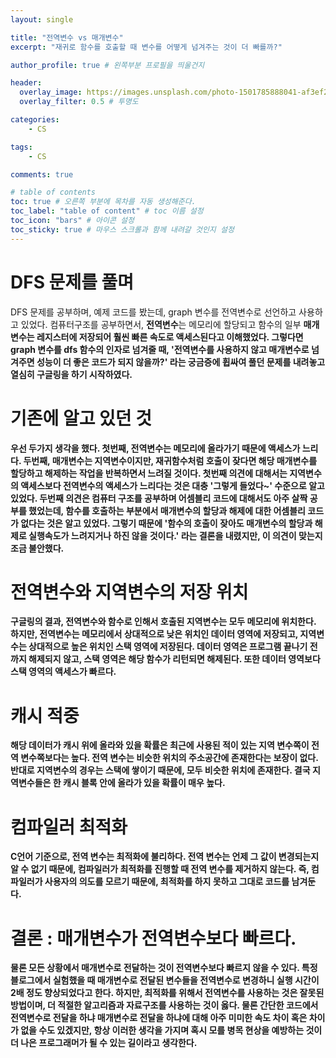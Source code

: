 ```yaml
---
layout: single

title: "전역변수 vs 매개변수"
excerpt: "재귀로 함수를 호출할 때 변수를 어떻게 넘겨주는 것이 더 빠를까?"

author_profile: true # 왼쪽부분 프로필을 띄울건지

header:
  overlay_image: https://images.unsplash.com/photo-1501785888041-af3ef285b470?ixlib=rb-1.2.1&ixid=eyJhcHBfaWQiOjEyMDd9&auto=format&fit=crop&w=1350&q=80
  overlay_filter: 0.5 # 투명도

categories: 
    - CS

tags: 
    - CS

comments: true

# table of contents
toc: true # 오른쪽 부분에 목차를 자동 생성해준다.
toc_label: "table of content" # toc 이름 설정
toc_icon: "bars" # 아이콘 설정
toc_sticky: true # 마우스 스크롤과 함께 내려갈 것인지 설정
---
```


# DFS 문제를 풀며

DFS 문제를 공부하며, 예제 코드를 봤는데, graph 변수를 전역변수로 선언하고 사용하고 있었다.
컴퓨터구조를 공부하면서, <strong>전역변수</strong>는 메모리에 할당되고 함수의 일부 <strong>매개변수<strong>는 레지스터에 저장되어 훨씬 빠른 속도로 액세스된다고 이해했었다.
그렇다면 graph 변수를 dfs 함수의 인자로 넘겨줄 때, '전역변수를 사용하지 않고 매개변수로 넘겨주면 성능이 더 좋은 코드가 되지 않을까?' 라는 궁금증에 휩싸여 풀던 문제를 내려놓고
열심히 구글링을 하기 시작하였다.

# 기존에 알고 있던 것
우선 두가지 생각을 했다. 첫번째, 전역변수는 메모리에 올라가기 때문에 액세스가 느리다. 두번째, 매개변수는 지역변수이지만, 재귀함수처럼 호출이 잦다면 해당 매개변수를 할당하고 해제하는 작업을 반복하면서 느려질 것이다.
첫번째 의견에 대해서는 지역변수의 액세스보다 전역변수의 액세스가 느리다는 것은 대충 '그렇게 들었다~' 수준으로 알고 있었다. 두번째 의견은 컴퓨터 구조를 공부하며 어셈블리 코드에 대해서도
아주 살짝 공부를 했었는데, 함수를 호출하는 부분에서 매개변수의 할당과 해제에 대한 어셈블리 코드가 없다는 것은 알고 있었다. 그렇기 때문에 '함수의 호출이 잦아도 매개변수의 할당과 해제로 실행속도가 느려지거나 하진 않을 것이다.' 
라는 결론을 내렸지만, 이 의견이 맞는지 조금 불안했다.

# 전역변수와 지역변수의 저장 위치
구글링의 결과, 전역변수와 함수로 인해서 호출된 지역변수는 모두 메모리에 위치한다. 하지만, 전역변수는 메모리에서 상대적으로 낮은 위치인 데이터 영역에 저장되고, 지역변수는 상대적으로 높은 위치인 스택 영역에 저장된다.
데이터 영역은 프로그램 끝나기 전까지 해제되지 않고, 스택 영역은 해당 함수가 리턴되면 해제된다. 또한 데이터 영역보다 스택 영역의 액세스가 빠르다. 

# 캐시 적중
해당 데이터가 캐시 위에 올라와 있을 확률은 최근에 사용된 적이 있는 지역 변수쪽이 전역 변수쪽보다는 높다. 전역 변수는 비슷한 위치의 주소공간에 존재한다는 보장이 없다. 
반대로 지역변수의 경우는 스택에 쌓이기 때문에, 모두 비슷한 위치에 존재한다. 결국 지역변수들은 한 캐시 블록 안에 올라가 있을 확률이 매우 높다.

# 컴파일러 최적화
C언어 기준으로, 전역 변수는 최적화에 불리하다. 전역 변수는 언제 그 값이 변경되는지 알 수 없기 때문에, 컴파일러가 최적화를 진행할 때 전역 변수를 제거하지 않는다. 즉, 컴파일러가
사용자의 의도를 모르기 때문에, 최적화를 하지 못하고 그대로 코드를 남겨둔다. 

# 결론 : 매개변수가 전역변수보다 빠르다.
물론 모든 상황에서 매개변수로 전달하는 것이 전역변수보다 빠르지 않을 수 있다. 특정 블로그에서 실험했을 때 매개변수로 전달된 변수들을 전역변수로 변경하니 실행 시간이 2배 정도 향상되었다고 한다.
하지만, 최적화를 위해서 전역변수를 사용하는 것은 잘못된 방법이며, 더 적절한 알고리즘과 자료구조를 사용하는 것이 옳다. 물론 간단한 코드에서 전역변수로 전달을 하냐 매개변수로 전달을 하냐에 대해
아주 미미한 속도 차이 혹은 차이가 없을 수도 있겠지만, 항상 이러한 생각을 가지며 혹시 모를 병목 현상을 예방하는 것이 더 나은 프로그래머가 될 수 있는 길이라고 생각한다. 